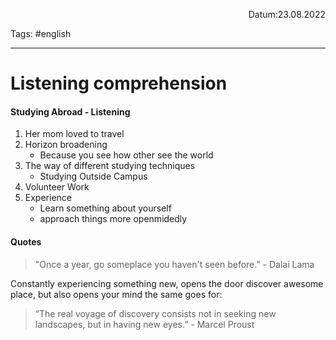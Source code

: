 <p align="right">Datum:23.08.2022</p>

Tags: #english 

---
 # Listening comprehension
 #### Studying Abroad - Listening
1. Her mom loved to travel
2. Horizon broadening
	- Because you see how other see the world
3. The way of different studying techniques
	- Studying Outside Campus
4. Volunteer Work
5. Experience
	- Learn something about yourself
	- approach things more openmidedly
 #### Quotes
 > "Once a year, go someplace you haven't seen before."
 > \- Dalai Lama
 
Constantly experiencing something new, opens the door discover awesome place, but also opens your mind
the same goes for:
>“The real voyage of discovery consists not in seeking new landscapes, but in having new eyes.”
> \- Marcel Proust


